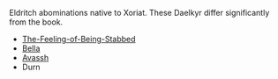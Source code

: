 Eldritch abominations native to Xoriat.
These Daelkyr differ significantly from the book.
* [The-Feeling-of-Being-Stabbed](../Characters/The-Feeling-of-Being-Stabbed.md)
* [Bella](../Characters/Bella.md)
* [Avassh](../Characters/Avassh.md)
* Durn